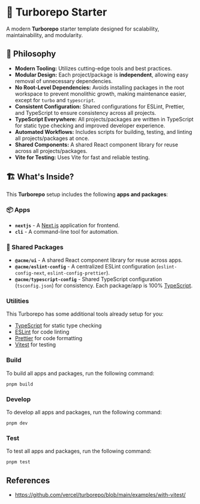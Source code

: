 # 🚀 Turborepo Starter

A modern **Turborepo** starter template designed for scalability, maintainability, and modularity.

## 📖 Philosophy

- **Modern Tooling:** Utilizes cutting-edge tools and best practices.
- **Modular Design:** Each project/package is **independent**, allowing easy removal of unnecessary dependencies.
- **No Root-Level Dependencies:** Avoids installing packages in the root workspace to prevent monolithic growth, making maintenance easier, except for `turbo` and `typescript`.
- **Consistent Configuration:** Shared configurations for ESLint, Prettier, and TypeScript to ensure consistency across all projects.
- **TypeScript Everywhere:** All projects/packages are written in TypeScript for static type checking and improved developer experience.
- **Automated Workflows:** Includes scripts for building, testing, and linting all projects/packages at once.
- **Shared Components:** A shared React component library for reuse across all projects/packages.
- **Vite for Testing:** Uses Vite for fast and reliable testing.

## 🏗️ What's Inside?

This **Turborepo** setup includes the following **apps and packages**:

### **📦 Apps**
- **`nextjs`** - A [Next.js](https://nextjs.org/) application for frontend.
- **`cli`** - A command-line tool for automation.

### **🔧 Shared Packages**
- **`@acme/ui`** - A shared React component library for reuse across apps.
- **`@acme/eslint-config`** - A centralized ESLint configuration (`eslint-config-next`, `eslint-config-prettier`).
- **`@acme/typescript-config`** - Shared TypeScript configuration (`tsconfig.json`) for consistency.
Each package/app is 100% [TypeScript](https://www.typescriptlang.org/).

### Utilities

This Turborepo has some additional tools already setup for you:

- [TypeScript](https://www.typescriptlang.org/) for static type checking
- [ESLint](https://eslint.org/) for code linting
- [Prettier](https://prettier.io) for code formatting
- [Vitest](https://vitest.dev/) for testing

### Build

To build all apps and packages, run the following command:

```
pnpm build
```

### Develop

To develop all apps and packages, run the following command:

```
pnpm dev
```

### Test

To test all apps and packages, run the following command:

```
pnpm test
```

## References
- https://github.com/vercel/turborepo/blob/main/examples/with-vitest/